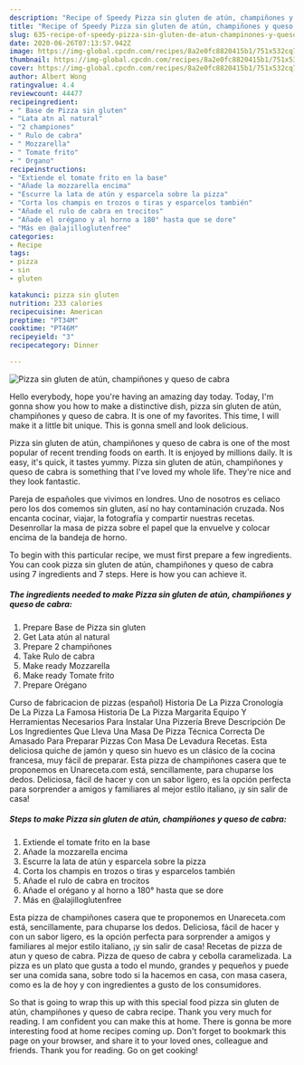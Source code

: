 ```yaml
---
description: "Recipe of Speedy Pizza sin gluten de atún, champiñones y queso de cabra"
title: "Recipe of Speedy Pizza sin gluten de atún, champiñones y queso de cabra"
slug: 635-recipe-of-speedy-pizza-sin-gluten-de-atun-champinones-y-queso-de-cabra
date: 2020-06-26T07:13:57.942Z
image: https://img-global.cpcdn.com/recipes/8a2e0fc8820415b1/751x532cq70/pizza-sin-gluten-de-atun-champinones-y-queso-de-cabra-foto-principal.jpg
thumbnail: https://img-global.cpcdn.com/recipes/8a2e0fc8820415b1/751x532cq70/pizza-sin-gluten-de-atun-champinones-y-queso-de-cabra-foto-principal.jpg
cover: https://img-global.cpcdn.com/recipes/8a2e0fc8820415b1/751x532cq70/pizza-sin-gluten-de-atun-champinones-y-queso-de-cabra-foto-principal.jpg
author: Albert Wong
ratingvalue: 4.4
reviewcount: 44477
recipeingredient:
- " Base de Pizza sin gluten"
- "Lata atn al natural"
- "2 championes"
- " Rulo de cabra"
- " Mozzarella"
- " Tomate frito"
- " Organo"
recipeinstructions:
- "Extiende el tomate frito en la base"
- "Añade la mozzarella encima"
- "Escurre la lata de atún y esparcela sobre la pizza"
- "Corta los champis en trozos o tiras y esparcelos también"
- "Añade el rulo de cabra en trocitos"
- "Añade el orégano y al horno a 180° hasta que se dore"
- "Más en @alajilloglutenfree"
categories:
- Recipe
tags:
- pizza
- sin
- gluten

katakunci: pizza sin gluten 
nutrition: 233 calories
recipecuisine: American
preptime: "PT34M"
cooktime: "PT46M"
recipeyield: "3"
recipecategory: Dinner

---
```



![Pizza sin gluten de atún, champiñones y queso de cabra](https://img-global.cpcdn.com/recipes/8a2e0fc8820415b1/751x532cq70/pizza-sin-gluten-de-atun-champinones-y-queso-de-cabra-foto-principal.jpg)

Hello everybody, hope you're having an amazing day today. Today, I'm gonna show you how to make a distinctive dish, pizza sin gluten de atún, champiñones y queso de cabra. It is one of my favorites. This time, I will make it a little bit unique. This is gonna smell and look delicious.

Pizza sin gluten de atún, champiñones y queso de cabra is one of the most popular of recent trending foods on earth. It is enjoyed by millions daily. It is easy, it's quick, it tastes yummy. Pizza sin gluten de atún, champiñones y queso de cabra is something that I've loved my whole life. They're nice and they look fantastic.

Pareja de españoles que vivimos en londres. Uno de nosotros es celiaco pero los dos comemos sin gluten, así no hay contaminación cruzada. Nos encanta cocinar, viajar, la fotografía y compartir nuestras recetas. Desenrollar la masa de pizza sobre el papel que la envuelve y colocar encima de la bandeja de horno.


To begin with this particular recipe, we must first prepare a few ingredients. You can cook pizza sin gluten de atún, champiñones y queso de cabra using 7 ingredients and 7 steps. Here is how you can achieve it.

<!--inarticleads1-->

##### The ingredients needed to make Pizza sin gluten de atún, champiñones y queso de cabra:

1. Prepare  Base de Pizza sin gluten
1. Get Lata atún al natural
1. Prepare 2 champiñones
1. Take  Rulo de cabra
1. Make ready  Mozzarella
1. Make ready  Tomate frito
1. Prepare  Orégano


Curso de fabricacion de pizzas (español) Historia De La Pizza Cronología De La Pizza La Famosa Historia De La Pizza Margarita Equipo Y Herramientas Necesarios Para Instalar Una Pizzería Breve Descripción De Los Ingredientes Que Lleva Una Masa De Pizza Técnica Correcta De Amasado Para Preparar Pizzas Con Masa De Levadura Recetas. Esta deliciosa quiche de jamón y queso sin huevo es un clásico de la cocina francesa, muy fácil de preparar. Esta pizza de champiñones casera que te proponemos en Unareceta.com está, sencillamente, para chuparse los dedos. Deliciosa, fácil de hacer y con un sabor ligero, es la opción perfecta para sorprender a amigos y familiares al mejor estilo italiano, ¡y sin salir de casa! 

<!--inarticleads2-->

##### Steps to make Pizza sin gluten de atún, champiñones y queso de cabra:

1. Extiende el tomate frito en la base
1. Añade la mozzarella encima
1. Escurre la lata de atún y esparcela sobre la pizza
1. Corta los champis en trozos o tiras y esparcelos también
1. Añade el rulo de cabra en trocitos
1. Añade el orégano y al horno a 180° hasta que se dore
1. Más en @alajilloglutenfree


Esta pizza de champiñones casera que te proponemos en Unareceta.com está, sencillamente, para chuparse los dedos. Deliciosa, fácil de hacer y con un sabor ligero, es la opción perfecta para sorprender a amigos y familiares al mejor estilo italiano, ¡y sin salir de casa! Recetas de pizza de atun y queso de cabra. Pizza de queso de cabra y cebolla caramelizada. La pizza es un plato que gusta a todo el mundo, grandes y pequeños y puede ser una comida sana, sobre todo si la hacemos en casa, con masa casera, como es la de hoy y con ingredientes a gusto de los consumidores. 

So that is going to wrap this up with this special food pizza sin gluten de atún, champiñones y queso de cabra recipe. Thank you very much for reading. I am confident you can make this at home. There is gonna be more interesting food at home recipes coming up. Don't forget to bookmark this page on your browser, and share it to your loved ones, colleague and friends. Thank you for reading. Go on get cooking!
